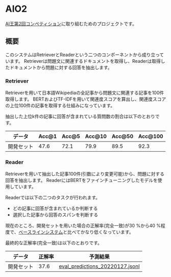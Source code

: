 # AIO2

[AI王第2回コンペティション](https://sites.google.com/view/project-aio/competition2)に取り組むためのプロジェクトです。

## 概要

このシステムはRetrieverとReaderという二つのコンポーネントから成り立っています。
Retrieverは問題文に関連するドキュメントを取得し、Readerは取得したドキュメントから問題に対する回答を抽出します。

### Retriever

Retrieverを用いて日本語Wikipediaの全記事から問題文に関連する記事を100件取得します。
BERTおよびTF-IDFを用いて関連度スコアを算出し、関連度スコアの上位100件の記事を取得する仕組みになっています。

抽出した上位k件の記事に回答が含まれている質問数の割合は以下のとおりです。

|データ|Acc@1|Acc@5|Acc@10|Acc@50|Acc@100|
|----|----|----|----|----|----|
|開発セット|47.6|72.1|79.9|89.5|92.3|

### Reader

Retrieverを用いて抽出した記事100件(引数により変更可能)から、問題に対する回答を抽出します。
ReaderにはBERTをファインチューニングしたモデルを使用しています。

Readerでは以下の二つのタスクが行われます。

- どの記事に回答が含まれているか判断する
- 選択した記事から回答のスパンを判断する

現在のところ、開発セットを用いた場合の正解率(完全一致)が30 %から40 %程度で、[ベースラインシステム](https://github.com/cl-tohoku/AIO2_DPR_baseline)と比べてかなり低くなっています。

最終的な正解率(完全一致)は以下のとおりです。

|データ|正解率|予測結果|
|----|----|----|
|開発セット|37.6|[eval_predictions_20220127.jsonl](./Result/eval_predictions_20220127.jsonl)|
